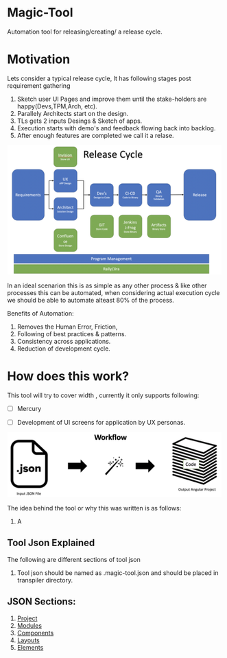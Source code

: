 # Magic-Tool
Automation tool for releasing/creating/ a release cycle.

# Motivation
Lets consider a typical release cycle, It has following stages post requirement gathering
1. Sketch user UI Pages and improve them until the stake-holders are happy(Devs,TPM,Arch, etc).
2. Parallely Architects start on the design.
3. TLs gets 2 inputs Desings & Sketch of apps.
4. Execution starts with demo's and feedback flowing back into backlog.
5. After enough features are completed we call it a relase.

<img src="documentation/Release.png" alt="Release Cycle" width="500"/>

In an ideal scenarion this is as simple as any other process & like other processes this can be automated, when considering actual execution cycle we should be able to automate alteast 80% of the process.

Benefits of Automation:
1. Removes the Human Error, Friction,
2. Following of best practices & patterns.
3. Consistency across applications.
4. Reduction of development cycle.

# How does this work?
This tool will try to cover width , currently it only supports following:

- [ ] Mercury
- [ ] Development of UI screens for application by UX personas.



<img src="documentation/flow.png" alt="Tool Workflow" width="500"/>

The idea behind the tool or why this was written is as follows:
1. A 

## Tool Json Explained
The following are different sections of tool json
1. Tool json should be named as .magic-tool.json and should be placed in transpiler directory.

## JSON Sections:
1. [Project](documentation/project.md)
2. [Modules](documentation/modules.md)
3. [Components](documentation/components.md)
4. [Layouts](documentation/layouts.md)
5. [Elements](documentation/elements.md)